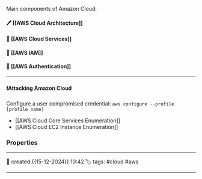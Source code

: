 
Main components of Amazon Cloud:

#### 🖊️ [[AWS Cloud Architecture]]

#### 📔 [[AWS Cloud Services]]

####  📗 [[AWS IAM]]

#### 🚀 [[AWS Authentication]]

---

#### ❗Attacking Amazon Cloud

Configure a user compromised credential:
`aws configure --profile [profile name]`

- [[AWS Cloud Core Services Enumeration]]
- [[AWS Cloud EC2 Instance Enumeration]]






### Properties
---
📆 created   {{15-12-2024}} 10:42
🏷️ tags: #cloud #aws 

---

